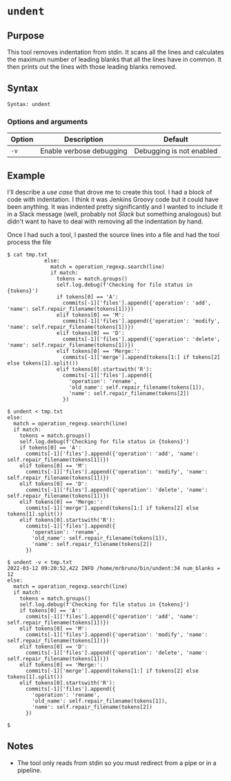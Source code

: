 # `undent`

## Purpose
This tool removes indentation from stdin.  It scans all the lines and calculates the maximum number of leading blanks that all the lines have in common.  It then prints out the lines with those leading blanks removed.

## Syntax
```
Syntax: undent
```

### Options and arguments
| Option | Description | Default |
| ------ | ----------- | ------- |
|  `-v`  | Enable verbose debugging | Debugging is not enabled |

## Example
I'll describe a _use case_ that drove me to create this tool.  I had a block of code with indentation.  I think it was Jenkins Groovy code but it could have been anything.  It was indented pretty significantly and I wanted to include it in a Slack message (well, probably not _Slack_ but something analogous) but didn't want to have to deal with removing all the indentation by hand.

Once I had such a tool, I pasted the source lines into a file and had the tool process the file
```
$ cat tmp.txt
            else:
              match = operation_regexp.search(line)
              if match:
                tokens = match.groups()
                self.log.debug(f'Checking for file status in {tokens}')
                if tokens[0] == 'A':
                  commits[-1]['files'].append({'operation': 'add', 'name': self.repair_filename(tokens[1])})
                elif tokens[0] == 'M':
                  commits[-1]['files'].append({'operation': 'modify', 'name': self.repair_filename(tokens[1])})
                elif tokens[0] == 'D':
                  commits[-1]['files'].append({'operation': 'delete', 'name': self.repair_filename(tokens[1])})
                elif tokens[0] == 'Merge:':
                  commits[-1]['merge'].append(tokens[1:] if tokens[2] else tokens[1].split())
                elif tokens[0].startswith('R'):
                  commits[-1]['files'].append({
                    'operation': 'rename',
                    'old_name': self.repair_filename(tokens[1]),
                    'name': self.repair_filename(tokens[2])
                  })

$ undent < tmp.txt
else:
  match = operation_regexp.search(line)
  if match:
    tokens = match.groups()
    self.log.debug(f'Checking for file status in {tokens}')
    if tokens[0] == 'A':
      commits[-1]['files'].append({'operation': 'add', 'name': self.repair_filename(tokens[1])})
    elif tokens[0] == 'M':
      commits[-1]['files'].append({'operation': 'modify', 'name': self.repair_filename(tokens[1])})
    elif tokens[0] == 'D':
      commits[-1]['files'].append({'operation': 'delete', 'name': self.repair_filename(tokens[1])})
    elif tokens[0] == 'Merge:':
      commits[-1]['merge'].append(tokens[1:] if tokens[2] else tokens[1].split())
    elif tokens[0].startswith('R'):
      commits[-1]['files'].append({
        'operation': 'rename',
        'old_name': self.repair_filename(tokens[1]),
        'name': self.repair_filename(tokens[2])
      })

$ undent -v < tmp.txt
2022-03-12 09:20:52,422 INFO /home/mrbruno/bin/undent:34 num_blanks = 12
else:
  match = operation_regexp.search(line)
  if match:
    tokens = match.groups()
    self.log.debug(f'Checking for file status in {tokens}')
    if tokens[0] == 'A':
      commits[-1]['files'].append({'operation': 'add', 'name': self.repair_filename(tokens[1])})
    elif tokens[0] == 'M':
      commits[-1]['files'].append({'operation': 'modify', 'name': self.repair_filename(tokens[1])})
    elif tokens[0] == 'D':
      commits[-1]['files'].append({'operation': 'delete', 'name': self.repair_filename(tokens[1])})
    elif tokens[0] == 'Merge:':
      commits[-1]['merge'].append(tokens[1:] if tokens[2] else tokens[1].split())
    elif tokens[0].startswith('R'):
      commits[-1]['files'].append({
        'operation': 'rename',
        'old_name': self.repair_filename(tokens[1]),
        'name': self.repair_filename(tokens[2])
      })

$
```

## Notes

- The tool only reads from stdin so you must redirect from a pipe or in a pipeline.
